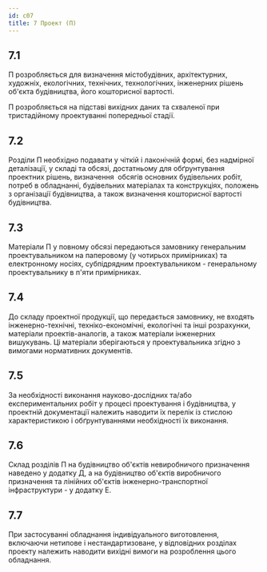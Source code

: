 ```yaml
---
id: c07
title: 7 Проект (П)
---
```


## 7.1
П розробляється для визначення містобудівних, архітектурних, художніх, екологічних, технічних, технологічних, інженерних рішень об'єкта будівництва, його кошторисної вартості.

П розробляється на підставі вихідних даних та схваленої при тристадійному проектуванні попередньої стадії.

## 7.2
Розділи П необхідно подавати у чіткій і лаконічній формі, без надмірної деталізації, у складі та обсязі, достатньому для обґрунтування проектних рішень, визначення  обсягів основних будівельних робіт, потреб в обладнанні, будівельних матеріалах та конструкціях, положень з організації будівництва, а також визначення кошторисної вартості будівництва.

## 7.3
Матеріали П у повному обсязі передаються замовнику генеральним проектувальником на паперовому (у чотирьох примірниках) та електронному носіях, субпідрядним проектувальником - генеральному проектувальнику в п'яти примірниках.

## 7.4
До складу проектної продукції, що передається замовнику, не входять інженерно-технічні, техніко-економічні, екологічні та інші розрахунки, матеріали проектів-аналогів, а також матеріали інженерних вишукувань. Ці матеріали зберігаються у проектувальника згідно з вимогами нормативних документів.

## 7.5
За  необхідності виконання науково-дослідних та/або експериментальних робіт у процесі проектування і будівництва, у проектній документації належить наводити їх перелік із стислою характеристикою і обґрунтуваннями необхідності їх виконання.

## 7.6
Склад розділів П на будівництво об'єктів невиробничого призначення наведено у додатку Д, а на будівництво об'єктів виробничого призначення та лінійних об'єктів інженерно-транспортної інфраструктури - у додатку Е.

## 7.7
При застосуванні обладнання індивідуального виготовлення, включаючи нетипове і нестандартизоване, у відповідних розділах проекту належить наводити вихідні вимоги на розроблення цього обладнання.

